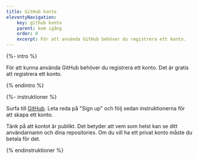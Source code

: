 ```yaml
---
title: GitHub konto
eleventyNavigation:
    key: github konto
    parent: kom igång
    order: 0
    excerpt: För att använda GitHub behöver du registrera ett konto.
---
```


{%- intro %}

För att kunna använda GitHub behöver du registrera ett konto. Det är gratis att registrera ett konto.

{% endintro %}

{%- instruktioner %}

Surfa till [GitHub](https://github.com/). Leta reda på "Sign up" och följ sedan instruktionerna för att skapa ett konto.

Tänk på att kontot är publikt. Det betyder att vem som helst kan se ditt användarnamn och dina repositories. Om du vill ha ett privat konto måste du betala för det.

{% endinstruktioner %}
